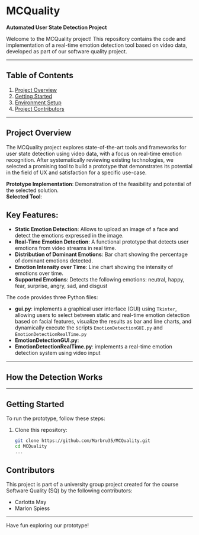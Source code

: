 # MCQuality

**Automated User State Detection Project**

Welcome to the MCQuality project! This repository contains the code and implementation of a real-time emotion detection tool based on video data, developed as part of our software quality project.

---

## Table of Contents
1. [Project Overview](#project-overview)
2. [Getting Started](#getting-started)
3. [Environment Setup](#environment-setup)
4. [Project Contributors](#project-contributors)

---

## Project Overview
The MCQuality project explores state-of-the-art tools and frameworks for user state detection using video data, with a focus on real-time emotion recognition. After systematically reviewing existing technologies, we selected a promising tool to build a prototype that demonstrates its potential in the field of UX and satisfaction for a specific use-case.

**Prototype Implementation**: Demonstration of the feasibility and potential of the selected solution. <br>
**Selected Tool**:

## Key Features:
- **Static Emotion Detection**: Allows to upload an image of a face and detect the emotions expressed in the image.
- **Real-Time Emotion Detection**: A functional prototype that detects user emotions from video streams in real time.
- **Distribution of Dominant Emotions**: Bar chart showing the percentage of dominant emotions detected.
- **Emotion Intensity over Time**: Line chart showing the intensity of emotions over time.
- **Supported Emotions**: Detects the following emotions: neutral, happy, fear, surprise, angry, sad, and disgust

The code provides three Python files:
- **gui.py**: implements a graphical user interface (GUI) using `Tkinter`, allowing users to select between static and real-time emotion detection based on facial features, visualize the results as bar and line charts, and dynamically execute the scripts `EmotionDetectionGUI.py` and `EmotionDetectionRealTime.py`
- **EmotionDetectionGUI.py**: 
- **EmotionDetectionRealTime.py**: implements a real-time emotion detection system using video input

---

## How the Detection Works

---

## Getting Started
To run the prototype, follow these steps:

1. Clone this repository:
   ```bash
   git clone https://github.com/Marbru35/MCQuality.git
   cd MCQuality
   ...

##  Contributors
This project is part of a university group project created for the course Software Quality (SQ) by the following contributors: 
- Carlotta May
- Marlon Spiess
---

Have fun exploring our prototype! 
